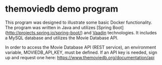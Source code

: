 themoviedb demo program
=======================

This program was designed to illustrate some basic Docker functionality.  The
program was written in Java and utilizes [Spring Boot] (http://projects.spring.io/spring-boot/) and [Vaadin](https://vaadin.com/home) technologies.  It
includes a MySQL database and utilizes the Movie Database API.

In order to access the Movie Database API (REST service), an environment variable,
MOVIEDB_API_KEY, must be defined.  If an API key is needed, sign up and request
one here: https://www.themoviedb.org/documentation/api
